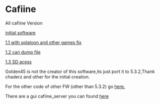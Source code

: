 # Cafiine
All cafiine Version

[initial software](http://gbatemp.net/threads/wii-u-hacking-homebrew-discussion.367489/page-476#post-5633363)

[1.1 with splatoon and other games fix](http://gbatemp.net/threads/wii-u-hacking-homebrew-discussion.367489/page-477#post-5633997)

[1.2 can dump file](http://gbatemp.net/threads/wii-u-hacking-homebrew-discussion.367489/page-489#post-5636841)

[1.3 SD acess](http://gbatemp.net/threads/wii-u-hacking-homebrew-discussion.367489/page-569#post-5680630)

Golden45 is not the creator of this software,its just port it to 5.3.2,Thank chaderz and other for the initial creation.

For the other code of other FW (other than 5.3.2) go [here.](http://wiiu.us.to/)

There are a gui cafiine_server you can found [here](https://github.com/raulbojalil/cafiine-server-gui)


